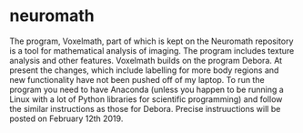 # neuromath
The program, Voxelmath, part of which is kept on the Neuromath repository is a tool for mathematical analysis of imaging. The program includes texture analysis and other features. 
Voxelmath builds on the program Debora. At present the changes, which include labelling for more body regions and new functionality have not been pushed off of my laptop.
To run the program you need to have Anaconda (unless you happen to be running a Linux with a lot of Python libraries for scientific programming) and follow the similar instructions as those for Debora. 
Precise instruuctions will be posted on February 12th 2019. 

